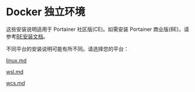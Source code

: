 # Docker 独立环境

这些安装说明适用于 Portainer 社区版(CE)。如需安装 Portainer 商业版(BE)，请参考[BE安装文档](../../../install/server/docker/)。

不同平台的安装说明可能有所不同。请选择您的平台：

[linux.md](linux.md)

[wsl.md](wsl.md)

[wcs.md](wcs.md)

